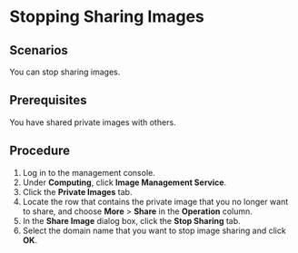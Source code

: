 # Stopping Sharing Images<a name="EN-US_TOPIC_0032042422"></a>

## Scenarios<a name="section1522812221518"></a>

You can  stop sharing images.

## Prerequisites<a name="section327062915198"></a>

You have shared private images with others.

## Procedure<a name="section3547866615198"></a>

1.  Log in to the management console.
2.  Under  **Computing**, click  **Image Management Service**.
3.  Click the  **Private Images**  tab.
4.  Locate the row that contains the private image that you no longer want to share, and choose  **More**  \>  **Share**  in the  **Operation**  column.
5.  In the  **Share Image**  dialog box, click the  **Stop Sharing**  tab.
6.  Select the domain name that you want to stop image sharing and click  **OK**.

